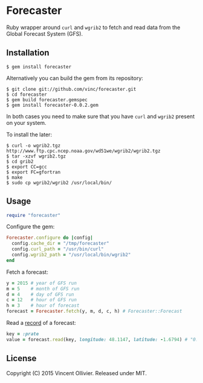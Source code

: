 Forecaster
==========

Ruby wrapper around `curl` and `wgrib2` to fetch and read data from the Global
Forecast System (GFS).


Installation
------------

    $ gem install forecaster

Alternatively you can build the gem from its repository:

    $ git clone git://github.com/vinc/forecaster.git
    $ cd forecaster
    $ gem build forecaster.gemspec
    $ gem install forecaster-0.0.2.gem

In both cases you need to make sure that you have `curl` and `wgrib2` present
on your system.

To install the later:

    $ curl -o wgrib2.tgz http://www.ftp.cpc.ncep.noaa.gov/wd51we/wgrib2/wgrib2.tgz
    $ tar -xzvf wgrib2.tgz
    $ cd grib2
    $ export CC=gcc
    $ export FC=gfortran
    $ make
    $ sudo cp wgrib2/wgrib2 /usr/local/bin/

Usage
-----

```ruby
require "forecaster"
```

Configure the gem:

```ruby
Forecaster.configure do |config|
  config.cache_dir = "/tmp/forecaster"
  config.curl_path = "/usr/bin/curl"
  config.wgrib2_path = "/usr/local/bin/wgrib2"
end
```

Fetch a forecast:

```ruby
y = 2015 # year of GFS run
m = 5    # month of GFS run
d = 4    # day of GFS run
c = 12   # hour of GFS run
h = 3    # hour of forecast
forecast = Forecaster.fetch(y, m, d, c, h) # Forecaster::Forecast
```

Read a [record][1] of a forecast:

```ruby
key = :prate
value = forecast.read(key, longitude: 48.1147, latitude: -1.6794) # "0.000163"
```

[1]: http://www.nco.ncep.noaa.gov/pmb/products/gfs/gfs_upgrade/gfs.t06z.pgrb2.0p25.f006.shtml


License
-------

Copyright (C) 2015 Vincent Ollivier. Released under MIT.
